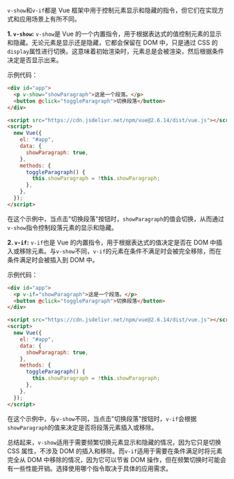 `v-show`和`v-if`都是 Vue 框架中用于控制元素显示和隐藏的指令，但它们在实现方式和应用场景上有所不同。

**1. `v-show`:** `v-show`是 Vue 的一个内置指令，用于根据表达式的值控制元素的显示和隐藏。无论元素是显示还是隐藏，它都会保留在 DOM 中，只是通过 CSS 的`display`属性进行切换。这意味着初始渲染时，元素总是会被渲染，然后根据条件决定是否显示出来。

示例代码：

```html
<div id="app">
  <p v-show="showParagraph">这是一个段落。</p>
  <button @click="toggleParagraph">切换段落</button>
</div>

<script src="https://cdn.jsdelivr.net/npm/vue@2.6.14/dist/vue.js"></script>
<script>
  new Vue({
    el: "#app",
    data: {
      showParagraph: true,
    },
    methods: {
      toggleParagraph() {
        this.showParagraph = !this.showParagraph;
      },
    },
  });
</script>
```

在这个示例中，当点击"切换段落"按钮时，`showParagraph`的值会切换，从而通过`v-show`指令控制段落元素的显示和隐藏。

**2. `v-if`:** `v-if`也是 Vue 的内置指令，用于根据表达式的值决定是否在 DOM 中插入或移除元素。与`v-show`不同，`v-if`的元素在条件不满足时会被完全移除，而在条件满足时会被插入到 DOM 中。

示例代码：

```html
<div id="app">
  <p v-if="showParagraph">这是一个段落。</p>
  <button @click="toggleParagraph">切换段落</button>
</div>

<script src="https://cdn.jsdelivr.net/npm/vue@2.6.14/dist/vue.js"></script>
<script>
  new Vue({
    el: "#app",
    data: {
      showParagraph: true,
    },
    methods: {
      toggleParagraph() {
        this.showParagraph = !this.showParagraph;
      },
    },
  });
</script>
```

在这个示例中，与`v-show`不同，当点击"切换段落"按钮时，`v-if`会根据`showParagraph`的值来决定是否将段落元素插入或移除。

总结起来，`v-show`适用于需要频繁切换元素显示和隐藏的情况，因为它只是切换 CSS 属性，不涉及 DOM 的插入和移除。而`v-if`适用于需要在条件满足时将元素完全从 DOM 中移除的情况，因为它可以节省 DOM 操作，但在频繁切换时可能会有一些性能开销。选择使用哪个指令取决于具体的应用需求。
